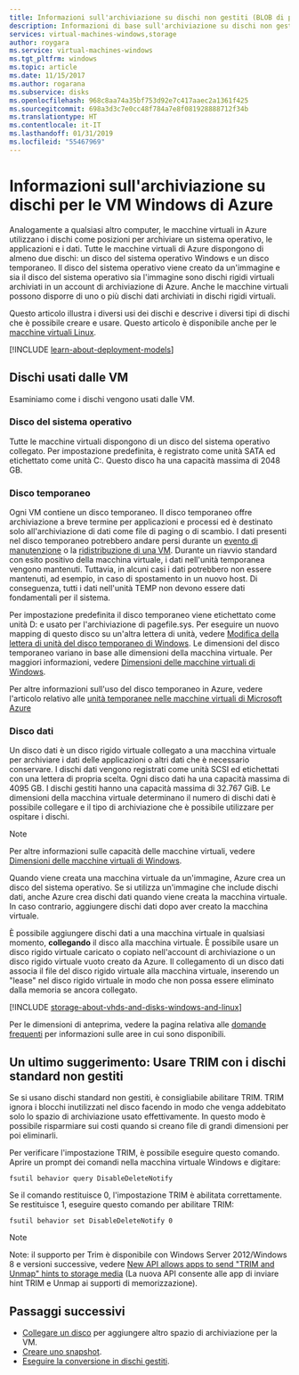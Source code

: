 ```yaml
---
title: Informazioni sull'archiviazione su dischi non gestiti (BLOB di pagine) e gestiti per le VM Windows di Microsoft Azure | Microsoft Docs
description: Informazioni di base sull'archiviazione su dischi non gestiti (BLOB di pagine) e gestiti per le macchine virtuali Windows in Azure.
services: virtual-machines-windows,storage
author: roygara
ms.service: virtual-machines-windows
ms.tgt_pltfrm: windows
ms.topic: article
ms.date: 11/15/2017
ms.author: rogarana
ms.subservice: disks
ms.openlocfilehash: 968c8aa74a35bf753d92e7c417aaec2a1361f425
ms.sourcegitcommit: 698a3d3c7e0cc48f784a7e8f081928888712f34b
ms.translationtype: HT
ms.contentlocale: it-IT
ms.lasthandoff: 01/31/2019
ms.locfileid: "55467969"
---
```

# <a name="about-disks-storage-for-azure-windows-vms"></a>Informazioni sull'archiviazione su dischi per le VM Windows di Azure

Analogamente a qualsiasi altro computer, le macchine virtuali in Azure utilizzano i dischi come posizioni per archiviare un sistema operativo, le applicazioni e i dati. Tutte le macchine virtuali di Azure dispongono di almeno due dischi: un disco del sistema operativo Windows e un disco temporaneo. Il disco del sistema operativo viene creato da un'immagine e sia il disco del sistema operativo sia l'immagine sono dischi rigidi virtuali archiviati in un account di archiviazione di Azure. Anche le macchine virtuali possono disporre di uno o più dischi dati archiviati in dischi rigidi virtuali. 

Questo articolo illustra i diversi usi dei dischi e descrive i diversi tipi di dischi che è possibile creare e usare. Questo articolo è disponibile anche per le [macchine virtuali Linux](../linux/about-disks-and-vhds.md).

[!INCLUDE [learn-about-deployment-models](../../../includes/learn-about-deployment-models-both-include.md)]

## <a name="disks-used-by-vms"></a>Dischi usati dalle VM

Esaminiamo come i dischi vengono usati dalle VM.

### <a name="operating-system-disk"></a>Disco del sistema operativo

Tutte le macchine virtuali dispongono di un disco del sistema operativo collegato. Per impostazione predefinita, è registrato come unità SATA ed etichettato come unità C:. Questo disco ha una capacità massima di 2048 GB.

### <a name="temporary-disk"></a>Disco temporaneo

Ogni VM contiene un disco temporaneo. Il disco temporaneo offre archiviazione a breve termine per applicazioni e processi ed è destinato solo all'archiviazione di dati come file di paging o di scambio. I dati presenti nel disco temporaneo potrebbero andare persi durante un [evento di manutenzione](manage-availability.md?toc=%2fazure%2fvirtual-machines%2fwindows%2ftoc.json#understand-vm-reboots---maintenance-vs-downtime) o la [ridistribuzione di una VM](redeploy-to-new-node.md?toc=%2fazure%2fvirtual-machines%2fwindows%2ftoc.json). Durante un riavvio standard con esito positivo della macchina virtuale, i dati nell'unità temporanea vengono mantenuti. Tuttavia, in alcuni casi i dati potrebbero non essere mantenuti, ad esempio, in caso di spostamento in un nuovo host. Di conseguenza, tutti i dati nell'unità TEMP non devono essere dati fondamentali per il sistema.

Per impostazione predefinita il disco temporaneo viene etichettato come unità D: e usato per l'archiviazione di pagefile.sys. Per eseguire un nuovo mapping di questo disco su un'altra lettera di unità, vedere [Modifica della lettera di unità del disco temporaneo di Windows](change-drive-letter.md). Le dimensioni del disco temporaneo variano in base alle dimensioni della macchina virtuale. Per maggiori informazioni, vedere [Dimensioni delle macchine virtuali di Windows](sizes.md).

Per altre informazioni sull'uso del disco temporaneo in Azure, vedere l'articolo relativo alle [unità temporanee nelle macchine virtuali di Microsoft Azure](https://blogs.msdn.microsoft.com/mast/2013/12/06/understanding-the-temporary-drive-on-windows-azure-virtual-machines/)

### <a name="data-disk"></a>Disco dati

Un disco dati è un disco rigido virtuale collegato a una macchina virtuale per archiviare i dati delle applicazioni o altri dati che è necessario conservare. I dischi dati vengono registrati come unità SCSI ed etichettati con una lettera di propria scelta. Ogni disco dati ha una capacità massima di 4095 GB. I dischi gestiti hanno una capacità massima di 32.767 GiB. Le dimensioni della macchina virtuale determinano il numero di dischi dati è possibile collegare e il tipo di archiviazione che è possibile utilizzare per ospitare i dischi.

> [!NOTE]
> Per altre informazioni sulle capacità delle macchine virtuali, vedere [Dimensioni delle macchine virtuali di Windows](sizes.md).

Quando viene creata una macchina virtuale da un'immagine, Azure crea un disco del sistema operativo. Se si utilizza un'immagine che include dischi dati, anche Azure crea dischi dati quando viene creata la macchina virtuale. In caso contrario, aggiungere dischi dati dopo aver creato la macchina virtuale.

È possibile aggiungere dischi dati a una macchina virtuale in qualsiasi momento, **collegando** il disco alla macchina virtuale. È possibile usare un disco rigido virtuale caricato o copiato nell'account di archiviazione o un disco rigido virtuale vuoto creato da Azure. Il collegamento di un disco dati associa il file del disco rigido virtuale alla macchina virtuale, inserendo un "lease" nel disco rigido virtuale in modo che non possa essere eliminato dalla memoria se ancora collegato.

[!INCLUDE [storage-about-vhds-and-disks-windows-and-linux](../../../includes/storage-about-vhds-and-disks-windows-and-linux.md)]

Per le dimensioni di anteprima, vedere la pagina relativa alle [domande frequenti](faq-for-disks.md#new-disk-sizes-managed-and-unmanaged) per informazioni sulle aree in cui sono disponibili.

## <a name="one-last-recommendation-use-trim-with-unmanaged-standard-disks"></a>Un ultimo suggerimento: Usare TRIM con i dischi standard non gestiti

Se si usano dischi standard non gestiti, è consigliabile abilitare TRIM. TRIM ignora i blocchi inutilizzati nel disco facendo in modo che venga addebitato solo lo spazio di archiviazione usato effettivamente. In questo modo è possibile risparmiare sui costi quando si creano file di grandi dimensioni per poi eliminarli.

Per verificare l'impostazione TRIM, è possibile eseguire questo comando. Aprire un prompt dei comandi nella macchina virtuale Windows e digitare:

```
fsutil behavior query DisableDeleteNotify
```

Se il comando restituisce 0, l'impostazione TRIM è abilitata correttamente. Se restituisce 1, eseguire questo comando per abilitare TRIM:

```
fsutil behavior set DisableDeleteNotify 0
```

> [!NOTE]
> Note: il supporto per Trim è disponibile con Windows Server 2012/Windows 8 e versioni successive, vedere [New API allows apps to send "TRIM and Unmap" hints to storage media](https://msdn.microsoft.com/windows/compatibility/new-api-allows-apps-to-send-trim-and-unmap-hints) (La nuova API consente alle app di inviare hint TRIM e Unmap ai supporti di memorizzazione).
> 

<!-- Might want to match next-steps from overview of managed disks -->
## <a name="next-steps"></a>Passaggi successivi
* [Collegare un disco](attach-disk-portal.md) per aggiungere altro spazio di archiviazione per la VM.
* [Creare uno snapshot](snapshot-copy-managed-disk.md).
* [Eseguire la conversione in dischi gestiti](convert-unmanaged-to-managed-disks.md).


